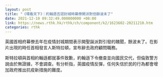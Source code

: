 ```yaml
---
layout: post
title: "《環看天下》：約翰遜否認封城時幕僚開派對但餘波未了"
date: 2021-12-10 09:32:49.000000000 +08:00
link: https://news.rthk.hk/rthk/ch/component/k2/1623602-20211210.htm
categories: rthk
---
```


英國首相府幕僚去年在疫情封城期間表示開聖誕派對引發的醜聞，餘波未了。在影片出現的時任首相發言人斯特拉頓，宣布辭去政府顧問職務。

斯特拉頓與首相約翰遜都就事件致歉，約翰遜下令撤查並向國民交代，但倫敦警方說由於無證據，不會調查。有分析指，英國疫情反彈，任何失信於民的行為都會增加政府推出抗疫新措施的難度。

